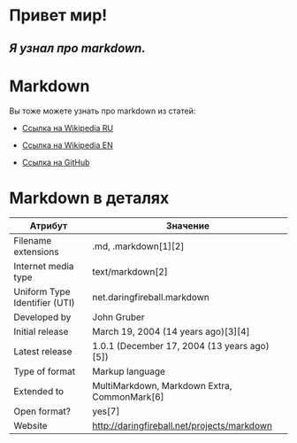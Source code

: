 # **Привет мир!**

## *Я узнал про markdown.*

 

# Markdown

Вы тоже можете узнать про markdown из статей:

* [Ссылка на Wikipedia RU](https://ru.wikipedia.org/wiki/Markdown)

* [Ссылка на Wikipedia EN](https://en.wikipedia.org/wiki/Markdown)

* [Ссылка на GitHub](https://guides.github.com/features/mastering-markdown/)

 

# **Markdown в деталях**

Атрибут | Значение
-------- | --------
Filename extensions | .md, .markdown[1][2]
Internet media type | text/markdown[2]
Uniform Type Identifier (UTI) | net.daringfireball.markdown
Developed by | John Gruber
Initial release | March 19, 2004 (14 years ago)[3][4]
Latest release | 1.0.1 (December 17, 2004 (13 years ago)[5])
Type of format | Markup language
Extended to | MultiMarkdown, Markdown Extra, CommonMark[6]
Open format? | yes[7]
Website | http://daringfireball.net/projects/markdown
